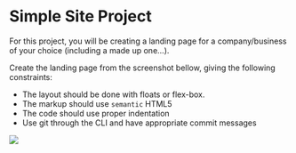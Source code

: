# Simple Site Project

For this project, you will be creating a landing page for a company/business of your choice (including a made up one...).

Create the landing page from the screenshot bellow, giving the following
constraints:

* The layout should be done with floats or flex-box.
* The markup should use `semantic` HTML5
* The code should use proper indentation
* Use git through the CLI and have appropriate commit messages

![](img/layout.png)
